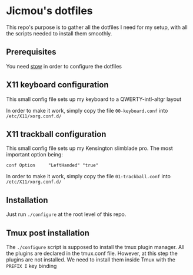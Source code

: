 # Jicmou's dotfiles

This repo's purpose is to gather all the dotfiles I need for my setup, with all
the scripts needed to install them smoothly.

## Prerequisites

You need [stow](https://www.gnu.org/software/stow/stow.html) in order to configure the dotfiles

## X11 keyboard configuration

This small config file sets up my keyboard to a QWERTY-intl-altgr layout

In order to make it work, simply copy the file `00-keyboard.conf` into
`/etc/X11/xorg.conf.d/`

## X11 trackball configuration

This small config file sets up my Kensington slimblade pro. The most important
option being:

`conf Option     "LeftHanded" "true" `

In order to make it work, simply copy the file `01-trackball.conf` into
`/etc/X11/xorg.conf.d/`

## Installation

Just run `./configure` at the root level of this repo.

## Tmux post installation

The `./configure` script is supposed to install the tmux plugin manager.
All the plugins are declared in the tmux.conf file. However, at this step the plugins
are not installed.
We need to install them inside Tmux with the `PREFIX I` key binding
